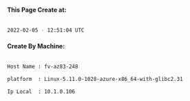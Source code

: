 
   
#### This Page Create at:

```bash

2022-02-05 - 12:51:04 UTC

```

#### Create By Machine:

```bash

Host Name : fv-az83-248

platform  : Linux-5.11.0-1028-azure-x86_64-with-glibc2.31

Ip Local  : 10.1.0.106

```

